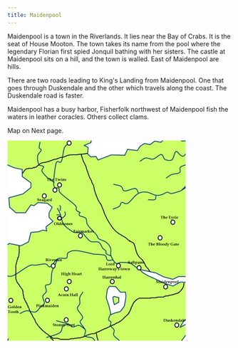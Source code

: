 ```yaml
---
title: Maidenpool
---
```


Maidenpool is a town in the Riverlands. It lies near the Bay of Crabs. It is the seat of House Mooton. The town takes its name from the pool where the legendary Florian first spied Jonquil bathing with her sisters. The castle at Maidenpool sits on a hill, and the town is walled. East of Maidenpool are hills.

There are two roads leading to King's Landing from Maidenpool. One that goes through Duskendale and the other which travels along the coast. The Duskendale road is faster.

Maidenpool has a busy harbor, Fisherfolk northwest of Maidenpool fish the waters in leather coracles. Others collect clams.

Map on Next page.

![Image](images/000007.jpg)


